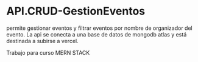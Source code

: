 # API.CRUD-GestionEventos
permite gestionar eventos y filtrar eventos por nombre de organizador del evento. La api se conecta a una base de datos de mongodb atlas y está destinada a subirse a vercel.

Trabajo para curso MERN STACK
